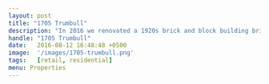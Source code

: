 ```yaml
---
layout: post
title: "1705 Trumbull"
description: "In 2016 we renovated a 1920s brick and block building bringing two retail units to the sidewalk, a walk-up retail unit to the second floor and a residential cedar deck to the rooftop."
handle: "1705 Trumbull"
date:   2016-08-12 16:48:48 +0500
image:  '/images/1705-trumbull.png'
tags:   [retail, residential]
menu: Properties
---
```

